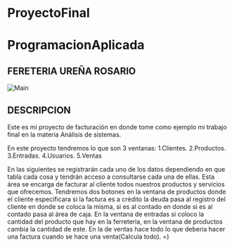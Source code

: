 # ProyectoFinal
# ProgramacionAplicada
## FERETERIA UREÑA ROSARIO
![Main](https://user-images.githubusercontent.com/50775714/62442314-92700a80-b725-11e9-9f7e-878adbea7d01.png)
## DESCRIPCION 
Este es mi proyecto de facturación en donde tome como ejemplo mi trabajo final en la materia Análisis de sistemas.

En este proyecto tendremos lo que son 3 ventanas:
1.Clientes.
2.Productos.
3.Entradas.
4.Usuarios.
5.Ventas

En las siguientes se registrarán cada uno de los datos dependiendo en que tabla cada cosa y tendrán acceso a consultarse cada una de ellas.
Esta área se encarga de facturar al cliente todos nuestros productos y servicios que ofrecemos.
Tendremos dos botones en la ventana de productos donde el cliente especificara si la factura es a crédito la deuda pasa al registro del cliente en donde se coloca la misma, si es al contado en donde si es al contado pasa al área de caja.
En la ventana de entradas si coloco la cantidad del producto que hay en la ferreteria, en la ventana de productos cambia la cantidad de este.
En la de ventas hace todo lo que deberia hacer una factura cuando se hace una venta(Calcula todo).
=)
